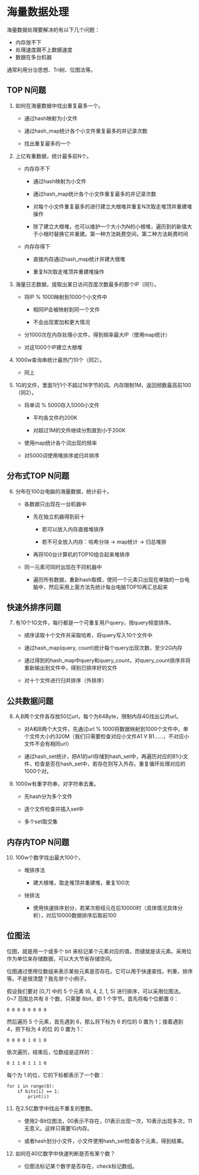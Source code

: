 # 海量数据处理

海量数据处理要解决的有以下几个问题：
- 内存放不下
- 处理速度跟不上数据速度
- 数据在多台机器

通常利用分治思想、Tri树、位图法等。

## TOP N问题 

1. 如何在海量数据中找出重复最多一个。

    - 通过hash映射为小文件

    - 通过hash_map统计各个小文件重复最多的并记录次数

    - 找出重复最多的一个

2. 上亿有重数据，统计最多前N个。

    - 内存存不下

        - 通过hash映射为小文件

        - 通过hash_map统计各个小文件重复最多的并记录次数

        - 对每个小文件重复最多的进行建立大根堆并重复N次取走堆顶并重建堆操作
        
        - 除了建立大根堆，也可以维护一个大小为N的小根堆，遍历到的新值大于小根时替换它并重建。第一种方法耗费空间，第二种方法耗费时间

    - 内存存得下

        - 直接内存通过hash_map统计并建大根堆

        - 重复N次取走堆顶并重建堆操作

3. 海量日志数据，提取出某日访问百度次数最多的那个IP（同1）。

    - 将IP % 1000映射到1000个小文件中
    
        - 相同IP会被映射到同一个文件

        - 不会出现累加和更大情况

    - 分1000次在内存处理小文件，得到频率最大IP（使用map统计）

    - 对这1000个IP建立大根堆

4. 1000w查询串统计最热门10个（同2）。

    - 同上


5. 1G的文件，里面1行1个不超过16字节的词。内存限制1M，返回频数最高前100（同2）。

    - 将单词 % 5000存入5000小文件
    
        - 平均各文件约200K

        - 对超过1M的文件继续分割直到小于200K

    - 使用map统计各个词出现的频率

    - 对5000词使用堆排序或归并排序

## 分布式TOP N问题

6. 分布在100台电脑的海量数据，统计前十。

    - 各数据只出现在一台机器中

        - 先在独立机器得到前十

            - 若可以放入内存直接堆排序

            - 若不可全放入内存：哈希分块 -> map统计 -> 归总堆排

        - 再将100台计算机的TOP10组合起来堆排序

    - 同一元素可同时出现在不同机器中

        - 遍历所有数据，重新hash取模，使同一个元素只出现在单独的一台电脑中，然后采用上面方法先统计每台电脑TOP10再汇总起来

## 快速外排序问题

7. 有10个1G文件，每行都是一个可重复用户query，按query频度排序。

    - 顺序读取十个文件并采取哈希，将query写入10个文件中

    - 通过hash_map(query, count)统计每个query出现次数，至少2G内存

    - 通过得到的hash_map中query和query_count，对query_count排序并将重新输出到文件中，得到已排序好的文件

    - 对十个文件进行归并排序（外排序）

## 公共数据问题

8. A,B两个文件各存放50亿url，每个为64Byte，限制内存4G找出公共url。

    - 对A和B两个大文件，先通过url % 1000将数据映射到1000个文件中，单个文件大小约320M（我们只需要检查对应小文件A1 V B1......，不对应小文件不会有相同url）

    - 通过hash_set统计，把A1的url存储到hash_set中，再遍历对应的B1小文件，检查是否在hash_set中，若存在则写入外存。重复循环处理对应的1000个对。

9. 1000w有重字符串，对字符串去重。

    - 先hash分为多个文件

    - 逐个文件检查并插入set中

    - 多个set取交集

## 内存内TOP N问题

10. 100w个数字找出最大100个。

    - 堆排序法

        - 建大根堆，取走堆顶并重建堆，重复100次

    - 快排法

        - 使用快速排序划分，若某次枢纽元在后10000时（具体情况具体分析），对后10000数据排序后取前100

## 位图法

位图，就是用一个或多个 bit 来标记某个元素对应的值，而键就是该元素。采用位作为单位来存储数据，可以大大节省存储空间。

位图通过使用位数组来表示某些元素是否存在。它可以用于快速查找，判重，排序等。不是很清楚？我先举个小例子。

假设我们要对 [0,7] 中的 5 个元素 (6, 4, 2, 1, 5) 进行排序，可以采用位图法。0~7 范围总共有 8 个数，只需要 8bit，即 1 个字节。首先将每个位都置 0：

```
0 0 0 0 0 0 0 0
```
然后遍历 5 个元素，首先遇到 6，那么将下标为 6 的位的 0 置为 1；接着遇到 4，把下标为 4 的位 的 0 置为 1：
```
0 0 0 0 1 0 1 0
```
依次遍历，结束后，位数组是这样的：
```
0 1 1 0 1 1 1 0
```

每个为 1 的位，它的下标都表示了一个数：
```
for i in range(8):
    if bits[i] == 1:
        print(i)
```

11. 在2.5亿数字中找出不重复的整数。

    - 使用2-Bit位图法，00表示不存在，01表示出现一次，10表示出现多次，11无意义。这样只需要1G内存。

    - 或者hash划分小文件，小文件使用hash_set检查各个元素，得到结果。

12. 如何在40亿数字中快速判断是否有某个数？

    - 位图法标记某个数字是否存在，check标记数组。
    
